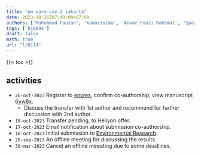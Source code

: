 ```yaml
---
title: "pm sars-cov-2 jakarta"
date: 2023-10-26T07:40:00+07:00
authors: ['Muhammad Fauzan', 'Kamarisima', 'Anwar Fauzi Rakhmat', 'Sparisoma Viridi', 'Intan Taufik', 'Azzania Fibriani', 'Armi Susandi', 'Pingkan Aditiawati']
tags: ['bi6094']
draft: false
math: true
url: "l/0114"
---
```


{{< toc >}}


## activities
+ `26-oct-2023` Register to [envres](https://www2.cloud.editorialmanager.com/envres), confirm co-authorship, view manuscript [6yw8x](https://osf.io/6yw8x).
  - Discuss the transfer with 1st author and recommend for further discussion with 2nd author.
+ `18-oct-2023` Transfer pending, to Heliyon offer.
+ `17-oct-2023` Email notification about submission co-authorship.
+ `16-oct-2023` Initial submission to [Environmental Research](https://www.sciencedirect.com/journal/environmental-research).
+ `20-sep-2023` An offline meeting for discussing the results.
+ `30-mar-2023` Cancel an offline meeating due to some deadlines.
